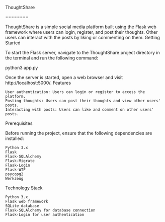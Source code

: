 ThoughtShare

========

ThoughtShare is a simple social media platform built using the Flask web framework where users can login, register, and post their thoughts. Other users can interact with the posts by liking or commenting on them.
Getting Started

To start the Flask server, navigate to the ThoughtShare project directory in the terminal and run the following command:

python3 app.py

Once the server is started, open a web browser and visit http://localhost:5000/.
Features

    User authentication: Users can login or register to access the platform.
    Posting thoughts: Users can post their thoughts and view other users' posts.
    Interacting with posts: Users can like and comment on other users' posts.

Prerequisites

Before running the project, ensure that the following dependencies are installed:

    Python 3.x
    Flask
    Flask-SQLAlchemy
    Flask-Migrate
    Flask-Login
    Flask-WTF
    psycopg2
    Werkzeug

Technology Stack

    Python 3.x
    Flask web framework
    SQLite database
    Flask-SQLAlchemy for database connection
    Flask-Login for user authentication

